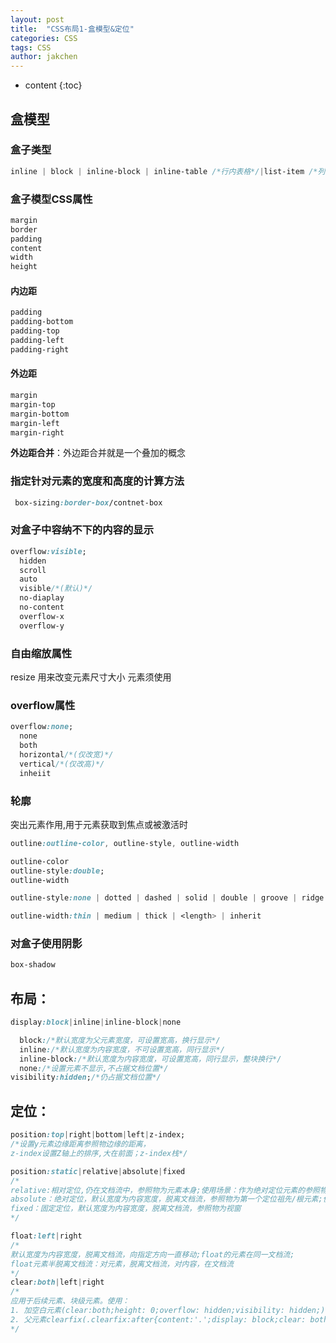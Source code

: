 ```yaml
---
layout: post
title:  "CSS布局1-盒模型&定位"
categories: CSS
tags: CSS
author: jakchen
---
```

* content
{:toc}

## 盒模型
### 盒子类型
```css
inline | block | inline-block | inline-table /*行内表格*/|list-item /*列表*/
```





### 盒子模型CSS属性
```css
margin
border
padding
content
width
height
```

#### 内边距
```css
padding
padding-bottom
padding-top
padding-left
padding-right
```

#### 外边距
```css
margin
margin-top
margin-bottom
margin-left
margin-right
```

**外边距合并**：外边距合并就是一个叠加的概念

### 指定针对元素的宽度和高度的计算方法
```css
 box-sizing:border-box/contnet-box
```

### 对盒子中容纳不下的内容的显示
```css
overflow:visible;
  hidden
  scroll
  auto
  visible/*(默认)*/
  no-diaplay
  no-content
  overflow-x
  overflow-y
```

### 自由缩放属性

  resize 用来改变元素尺寸大小 元素须使用

### overflow属性
```css
overflow:none;
  none
  both
  horizontal/*(仅改宽)*/
  vertical/*(仅改高)*/
  inheiit
```

### 轮廓

 突出元素作用,用于元素获取到焦点或被激活时
```css
outline:outline-color, outline-style, outline-width

outline-color
outline-style:double;
outline-width

outline-style:none | dotted | dashed | solid | double | groove | ridge | inset | outset | inherit

outline-width:thin | medium | thick | <length> | inherit
```

### 对盒子使用阴影
```css
box-shadow
```

## 布局：
```css
display:block|inline|inline-block|none

  block:/*默认宽度为父元素宽度，可设置宽高，换行显示*/
  inline:/*默认宽度为内容宽度，不可设置宽高，同行显示*/
  inline-block:/*默认宽度为内容宽度，可设置宽高，同行显示，整块换行*/
  none:/*设置元素不显示,不占据文档位置*/
visibility:hidden;/*仍占据文档位置*/
```

## 定位：
```css
position:top|right|bottom|left|z-index;
/*设置y元素边缘距离参照物边缘的距离，
z-index设置Z轴上的排序,大在前面；z-index栈*/

position:static|relative|absolute|fixed
/*
relative:相对定位,仍在文档流中，参照物为元素本身;使用场景：作为绝对定位元素的参照物
absolute：绝对定位，默认宽度为内容宽度，脱离文档流，参照物为第一个定位祖先/根元素;使用场景：轮播头图
fixed：固定定位，默认宽度为内容宽度，脱离文档流，参照物为视窗
*/

```
```css
float:left|right
/*
默认宽度为内容宽度，脱离文档流，向指定方向一直移动;float的元素在同一文档流;
float元素半脱离文档流：对元素，脱离文档流，对内容，在文档流
*/
clear:both|left|right
/*
应用于后续元素、块级元素。使用：
1. 加空白元素(clear:both;height: 0;overflow: hidden;visibility: hidden;)，
2. 父元素clearfix(.clearfix:after{content:'.';display: block;clear: both;height: 0;overflow: hidden;visibility: hidden;})
*/
```